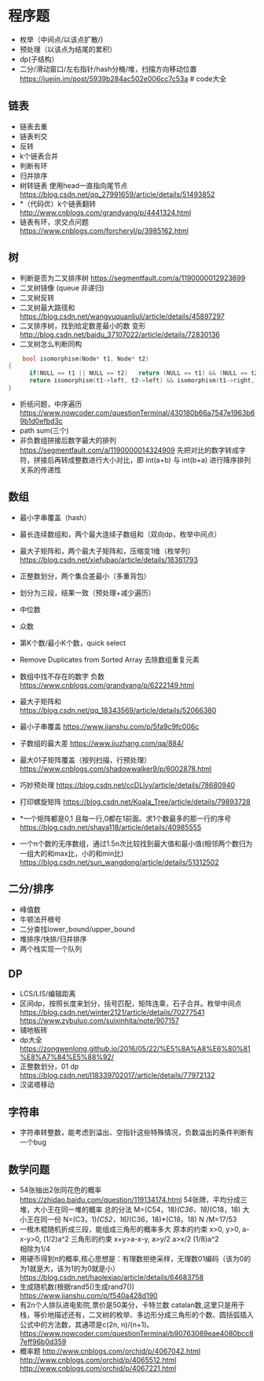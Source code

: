 # 程序题

- 枚举（中间点/以该点扩散/)
- 预处理（以该点为结尾的累积）
- dp(子结构）
- 二分/滑动窗口/左右指针/hash分桶/堆，扫描方向移动位置
https://juejin.im/post/5939b284ac502e006cc7c53a # code大全

## 链表
- 链表去重
- 链表判交
- 反转
- k个链表合并
- 判断有环
- 归并排序
- 树转链表 使用head一直指向尾节点
https://blog.csdn.net/qq_27991659/article/details/51493852
- *（代码优）k个链表翻转 http://www.cnblogs.com/grandyang/p/4441324.html
- 链表有环，求交点问题 https://www.cnblogs.com/forcheryl/p/3985162.html
## 树
- 判断是否为二叉排序树 https://segmentfault.com/a/1190000012923699
- 二叉树镜像 (queue 非递归)
- 二叉树反转
- 二叉树最大路径和
https://blog.csdn.net/wangyuquanliuli/article/details/45897297
- 二叉排序树，找到给定数差最小的数
变形 http://blog.csdn.net/baidu_37107022/article/details/72830136
- 二叉树怎么判断同构
```C++
    bool isomorphism(Node* t1, Node* t2)
{   
      if(NULL == t1 || NULL == t2)   return (NULL == t1) && (NULL == t2);    
      return isomorphism(t1->left, t2->left) && isomorphism(t1->right, t2->right)；  
}
```

- 折纸问题，中序遍历
https://www.nowcoder.com/questionTerminal/430180b66a7547e1963b69b1d0efbd3c 
- path sum(三个)
- 非负数组拼接后数字最大的排列
https://segmentfault.com/a/1190000014324909
先把对比的数字转成字符，拼接后再转成整数进行大小对比，即 int(a+b) 与 int(b+a) 进行降序排列 关系的传递性
## 数组
- 最小字串覆盖（hash）
- 最长连续数组和，两个最大连续子数组和（双向dp，枚举中间点）
- 最大子矩阵和，两个最大子矩阵和，压缩变1维（枚举列）
https://blog.csdn.net/xiefubao/article/details/18361793
- 正整数划分，两个集合差最小（多重背包）
- 划分为三段，结果一致（预处理+减少遍历）
- 中位数
- 众数
- 第K个数/最小K个数，quick select 
- Remove Duplicates from Sorted Array 去除数组重复元素
- 数组中找不存在的数字 负数 https://www.cnblogs.com/grandyang/p/6222149.html 
- 最大子矩阵和
https://blog.csdn.net/qq_18343569/article/details/52066380
- 最小子串覆盖 https://www.jianshu.com/p/5fa9c9fc006c 
- 子数组的最大差 https://www.jiuzhang.com/qa/884/ 

- 最大01子矩阵覆盖（按列扫描，行预处理）https://www.cnblogs.com/shadowwalker9/p/6002878.html 
- 巧妙预处理 https://blog.csdn.net/ccDLlyy/article/details/78680940 
- 打印螺旋矩阵 https://blog.csdn.net/Koala_Tree/article/details/79893728
- *一个矩阵都是0,1 且每一行,0都在1前面。求1个数最多的那一行的序号
https://blog.csdn.net/shaya118/article/details/40985555
- 一个n个数的无序数组，通过1.5n次比较找到最大值和最小值(相邻两个数归为一组大的和max比，小的和min比)
https://blog.csdn.net/sun_wangdong/article/details/51312502
## 二分/排序
- 峰值数
- 牛顿法开根号
- 二分查找lower_bound/upper_bound
- 堆排序/快排/归并排序
- 两个栈实现一个队列
## DP
- LCS/LIS/编辑距离
- 区间dp，按照长度来划分，括号匹配，矩阵连乘，石子合并。枚举中间点
https://blog.csdn.net/winter2121/article/details/70277541
https://www.zybuluo.com/suixinhita/note/907157
- 铺地板砖
- dp大全 https://zongwenlong.github.io/2016/05/22/%E5%8A%A8%E6%80%81%E8%A7%84%E5%88%92/ 
- 正整数划分，01 dp https://blog.csdn.net/l18339702017/article/details/77972132 
- 汉诺塔移动
## 字符串
- 字符串转整数，能考虑到溢出、空指针这些特殊情况，负数溢出的条件判断有一个bug
## 数学问题
- 54张抽出2张同花色的概率
https://zhidao.baidu.com/question/119134174.html
54张牌，平均分成三堆，大小王在同一堆的概率
总的分法 M=(C54，18)*(C36，18)*(C18，18)
大小王在同一份 N=(C3，1)*(C52，16)*(C36，18)*(C18，18)
N /M=17/53
- 一根木棍随机折成三段，能组成三角形的概率多大
原本的约束 x>0, y>0, a-x-y>0,     (1/2)a^2
三角形的约束 x+y>a-x-y, a>y/2  a>x/2   (1/8)a^2  
相除为1/4
- 用硬币得到π的概率,核心思想是：有理数拒绝采样，无理数01编码（该为0的为1就是大，该为1的为0就是小）
https://blog.csdn.net/haolexiao/article/details/64683758
- 生成随机数(根据rand5()生成rand7())
https://www.jianshu.com/p/f540a428d190
- 有2n个人排队进电影院,票价是50美分，卡特兰数 catalan数,这里只是用于栈，等价地描述还有，二叉树的枚举、多边形分成三角形的个数、圆括弧插入公式中的方法数，其通项是c(2n, n)/(n+1)。
https://www.nowcoder.com/questionTerminal/b90763069eae4080bcc87eff96b0d359
- 概率题
http://www.cnblogs.com/orchid/p/4067042.html
http://www.cnblogs.com/orchid/p/4065512.html
http://www.cnblogs.com/orchid/p/4067221.html
